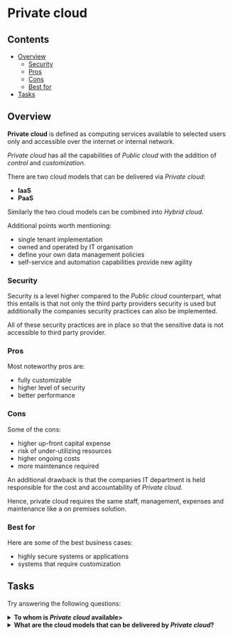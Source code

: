 # Private cloud

<!--TOC_START-->
## Contents
- [Overview](#overview)
	- [Security](#security)
	- [Pros](#pros)
	- [Cons](#cons)
	- [Best for](#best-for)
- [Tasks](#tasks)

<!--TOC_END-->
## Overview

**Private cloud** is defined as computing services available to selected users only and accessible over the internet or internal network.

*Private cloud* has all the capabilities of *Public cloud* with the addition of *control* and *customization*. 

There are two cloud models that can be delivered via *Private cloud*:
- **IaaS**
- **PaaS**

Similarly the two cloud models can be combined into *Hybrid cloud*.

Additional points worth mentioning:
- single tenant implementation
- owned and operated by IT organisation
- define your own data management policies 
- self-service and automation capabilities provide new agility

### Security

Security is a level higher compared to the *Public cloud* counterpart, what this entails is that not only the third party providers security is used but additionally the companies security practices can also be implemented.

All of these security practices are in place so that the sensitive data is not accessible to third party provider.

### Pros

Most noteworthy pros are:
- fully customizable
- higher level of security
- better performance

### Cons

Some of the cons:
- higher up-front capital expense
- risk of under-utilizing resources
- higher ongoing costs
- more maintenance required

An additional drawback is that the companies IT department is held responsible for the cost and accountability of *Private cloud*.

Hence, private cloud requires the same staff, management, expenses and maintenance like a on premises solution.

### Best for

Here are some of the best business cases:
- highly secure systems or applications
- systems that require customization

## Tasks

Try answering the following questions:

<details>

<summary><b>To whom is <i>Private cloud</i> available></b></summary>

Selected users

</details>

<details>

<summary><b>What are the cloud models that can be delivered by <i>Private cloud</i>?</b></summary>

IaaS
PaaS

</details>
